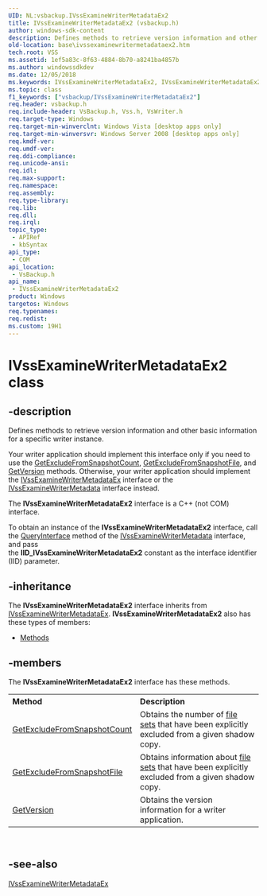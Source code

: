 ```yaml
---
UID: NL:vsbackup.IVssExamineWriterMetadataEx2
title: IVssExamineWriterMetadataEx2 (vsbackup.h)
author: windows-sdk-content
description: Defines methods to retrieve version information and other basic information for a specific writer instance.
old-location: base\ivssexaminewritermetadataex2.htm
tech.root: VSS
ms.assetid: 1ef5a83c-8f63-4884-8b70-a8241ba4857b
ms.author: windowssdkdev
ms.date: 12/05/2018
ms.keywords: IVssExamineWriterMetadataEx2, IVssExamineWriterMetadataEx2 interface, IVssExamineWriterMetadataEx2 interface,described, base.ivssexaminewritermetadataex2, vsbackup/IVssExamineWriterMetadataEx2
ms.topic: class
f1_keywords: ["vsbackup/IVssExamineWriterMetadataEx2"]
req.header: vsbackup.h
req.include-header: VsBackup.h, Vss.h, VsWriter.h
req.target-type: Windows
req.target-min-winverclnt: Windows Vista [desktop apps only]
req.target-min-winversvr: Windows Server 2008 [desktop apps only]
req.kmdf-ver: 
req.umdf-ver: 
req.ddi-compliance: 
req.unicode-ansi: 
req.idl: 
req.max-support: 
req.namespace: 
req.assembly: 
req.type-library: 
req.lib: 
req.dll: 
req.irql: 
topic_type:
 - APIRef
 - kbSyntax
api_type:
 - COM
api_location:
 - VsBackup.h
api_name:
 - IVssExamineWriterMetadataEx2
product: Windows
targetos: Windows
req.typenames: 
req.redist: 
ms.custom: 19H1
---
```


# IVssExamineWriterMetadataEx2 class


## -description


Defines methods to retrieve version information and other basic information for a specific writer instance.

Your writer application should implement this interface only if you need to use the <a href="https://docs.microsoft.com/windows/desktop/api/vsbackup/nf-vsbackup-ivssexaminewritermetadataex2-getexcludefromsnapshotcount">GetExcludeFromSnapshotCount</a>, <a href="https://docs.microsoft.com/windows/desktop/api/vsbackup/nf-vsbackup-ivssexaminewritermetadataex2-getexcludefromsnapshotfile">GetExcludeFromSnapshotFile</a>, and <a href="https://docs.microsoft.com/windows/desktop/api/vsbackup/nf-vsbackup-ivssexaminewritermetadataex2-getversion">GetVersion</a> methods. Otherwise, your writer application should implement  the <a href="https://docs.microsoft.com/windows/desktop/api/vsbackup/nl-vsbackup-ivssexaminewritermetadataex">IVssExamineWriterMetadataEx</a> interface or the <a href="https://docs.microsoft.com/windows/desktop/api/vsbackup/nl-vsbackup-ivssexaminewritermetadata">IVssExamineWriterMetadata</a> interface instead.

The <b>IVssExamineWriterMetadataEx2</b> interface is a C++ (not COM) interface.

To obtain an instance of the <b>IVssExamineWriterMetadataEx2</b> 
   interface, call the <a href="https://docs.microsoft.com/windows/desktop/api/unknwn/nf-unknwn-iunknown-queryinterface(q_)">QueryInterface</a> method of the 
   <a href="https://docs.microsoft.com/windows/desktop/api/vsbackup/nl-vsbackup-ivssexaminewritermetadata">IVssExamineWriterMetadata</a> interface, and pass  
   the <b>IID_IVssExamineWriterMetadataEx2</b> constant as the interface identifier (IID) parameter.


## -inheritance

The <b xmlns:loc="http://microsoft.com/wdcml/l10n">IVssExamineWriterMetadataEx2</b> interface inherits from <a href="https://docs.microsoft.com/windows/desktop/api/vsbackup/nl-vsbackup-ivssexaminewritermetadataex">IVssExamineWriterMetadataEx</a>. <b>IVssExamineWriterMetadataEx2</b> also has these types of members:
<ul>
<li><a href="https://docs.microsoft.com/">Methods</a></li>
</ul>

## -members

The <b>IVssExamineWriterMetadataEx2</b> interface has these methods.
<table class="members" id="memberListMethods">
<tr>
<th align="left" width="37%">Method</th>
<th align="left" width="63%">Description</th>
</tr>
<tr data="declared;">
<td align="left" width="37%">
<a href="https://docs.microsoft.com/windows/desktop/api/vsbackup/nf-vsbackup-ivssexaminewritermetadataex2-getexcludefromsnapshotcount">GetExcludeFromSnapshotCount</a>
</td>
<td align="left" width="63%">
Obtains the number of <a href="https://docs.microsoft.com/windows/desktop/VSS/vssgloss-f">file sets</a> that have been explicitly excluded from a given shadow copy.

</td>
</tr>
<tr data="declared;">
<td align="left" width="37%">
<a href="https://docs.microsoft.com/windows/desktop/api/vsbackup/nf-vsbackup-ivssexaminewritermetadataex2-getexcludefromsnapshotfile">GetExcludeFromSnapshotFile</a>
</td>
<td align="left" width="63%">
Obtains information about <a href="https://docs.microsoft.com/windows/desktop/VSS/vssgloss-f">file sets</a> that have been explicitly excluded from a given shadow copy.

</td>
</tr>
<tr data="declared;">
<td align="left" width="37%">
<a href="https://docs.microsoft.com/windows/desktop/api/vsbackup/nf-vsbackup-ivssexaminewritermetadataex2-getversion">GetVersion</a>
</td>
<td align="left" width="63%">
Obtains the version information for a writer application.

</td>
</tr>
</table> 


## -see-also




<a href="https://docs.microsoft.com/windows/desktop/api/vsbackup/nl-vsbackup-ivssexaminewritermetadataex">IVssExamineWriterMetadataEx</a>
 

 

